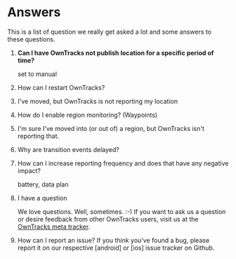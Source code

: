 # Answers

This is a list of question we really get asked a lot and some answers to these questions.

1. **Can I have OwnTracks not publish location for a specific period of time?**

	set to manual

2. How can I restart OwnTracks?

3. I've moved, but OwnTracks is not reporting my location

4. How do I enable region monitoring? (Waypoints)

5. I'm sure I've moved into (or out of) a region, but OwnTracks isn't reporting that.

6. Why are transition events delayed?

7. How can I increase reporting frequency and does that have any negative impact?

	battery, data plan

8. I have a question

	We love questions. Well, sometimes. :-)
	If you want to ask us a question or desire feedback from other OwnTracks users, visit us at the [OwnTracks meta tracker](https://github.com/owntracks/talk).

9. How can I report an issue?
	If you think you've found a bug, please report it on our respective [android] or [ios] issue tracker on Github. 

